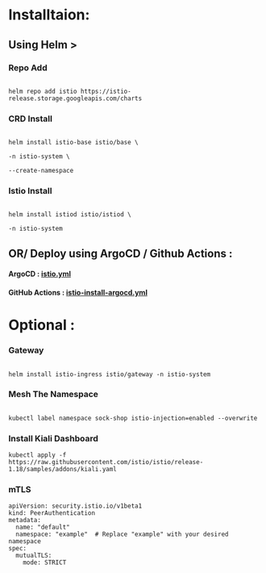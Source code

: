 # Installtaion:

## Using Helm >

### Repo Add

  

```

helm repo add istio https://istio-release.storage.googleapis.com/charts

```

  

### CRD Install

```

helm install istio-base istio/base \

-n istio-system \

--create-namespace

```

  

### Istio Install

```

helm install istiod istio/istiod \

-n istio-system

```

## OR/ Deploy using ArgoCD / Github Actions :

#### ArgoCD : [istio.yml](./istio.yml)
#### GitHub Actions : [istio-install-argocd.yml](../../../../.github/workflows/istio-install-argocd.yml)

# Optional :

### Gateway

```

helm install istio-ingress istio/gateway -n istio-system

```

  

### Mesh The Namespace

  

```

kubectl label namespace sock-shop istio-injection=enabled --overwrite

```

  

### Install Kiali Dashboard

  

```
kubectl apply -f https://raw.githubusercontent.com/istio/istio/release-1.18/samples/addons/kiali.yaml
```


### mTLS

  

```
apiVersion: security.istio.io/v1beta1
kind: PeerAuthentication
metadata:
  name: "default"
  namespace: "example"  # Replace "example" with your desired namespace
spec:
  mutualTLS:
    mode: STRICT
```